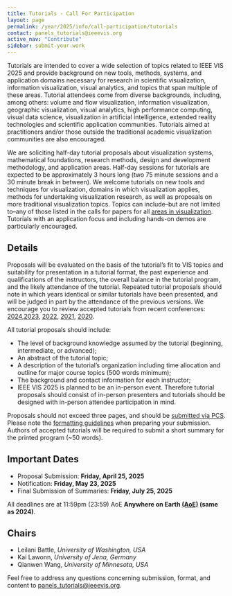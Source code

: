 ```yaml
---
title: Tutorials - Call For Participation
layout: page
permalink: /year/2025/info/call-participation/tutorials
contact: panels_tutorials@ieeevis.org
active_nav: "Contribute"
sidebar: submit-your-work
---
```


Tutorials are intended to cover a wide selection of topics related to IEEE VIS 2025 and provide background on new tools, methods, systems, and application domains necessary for research in scientific visualization, information visualization, visual analytics, and topics that span multiple of these areas. Tutorial attendees come from diverse backgrounds, including, among others: volume and flow visualization, information visualization, geographic visualization, visual analytics, high performance computing, visual data science, visualization in artificial intelligence, extended reality technologies and scientific application communities. Tutorials aimed at practitioners and/or those outside the traditional academic visualization communities are also encouraged.

We are soliciting half-day tutorial proposals about visualization systems, mathematical foundations, research methods, design and development methodology, and application areas. Half-day sessions for tutorials are expected to be approximately 3 hours long (two 75 minute sessions and a 30 minute break in between).  We welcome tutorials on new tools and techniques for visualization, domains in which visualization applies, methods for undertaking visualization research, as well as proposals on more traditional visualization topics. Topics can include–but are not limited to–any of those listed in the calls for papers for all [areas in visualization](/year/2025/info/call-participation/call-for-participation). Tutorials with an application focus and including hands-on demos are particularly encouraged.

## Details

Proposals will be evaluated on the basis of the tutorial’s fit to VIS topics and suitability for presentation in a tutorial format, the past experience and qualifications of the instructors, the overall balance in the tutorial program, and the likely attendance of the tutorial. Repeated tutorial proposals should note in which years identical or similar tutorials have been presented, and will be judged in part by the attendance of the previous versions. We encourage you to review accepted tutorials from recent conferences: [2024](https://ieeevis.org/year/2024/info/tutorials),[2023](https://ieeevis.org/year/2023/info/tutorials),
[2022](https://ieeevis.org/year/2022/info/tutorials), [2021](https://ieeevis.org/year/2021/info/tutorials),  [2020](https://ieeevis.org/year/2020/info/tutorials).

All tutorial proposals should include:

* The level of background knowledge assumed by the tutorial (beginning, intermediate, or advanced);
* An abstract of the tutorial topic;
* A description of the tutorial’s organization including time allocation and outline for major course topics (500 words minimum);
* The background and contact information for each instructor;
* IEEE VIS 2025 is planned to be an in-person event. Therefore tutorial proposals should consist of in-person presenters and tutorials should be designed with in-person attendee participation in mind.

Proposals should not exceed three pages, and should be [submitted via PCS](http://new.precisionconference.com/vgtc/). Please note the [formatting guidelines](https://tc.computer.org/vgtc/publications/conference/) when preparing your submission. Authors of accepted tutorials will be required to submit a short summary for the printed program (~50 words).

## Important Dates
* Proposal Submission: **Friday, April 25, 2025**
* Notification: **Friday, May 23, 2025**
* Final Submission of Summaries: **Friday, July 25, 2025**

All deadlines are at 11:59pm (23:59) AoE **Anywhere on Earth [(AoE)](https://time.is/Anywhere_on_Earth) (same as 2024)**.

## Chairs

* Leilani Battle, *University of Washington, USA*
* Kai Lawonn, *University of Jena, Germany*
* Qianwen Wang, *University of Minnesota, USA*

Feel free to address any questions concerning submission, format, and content to [panels_tutorials@ieeevis.org](mailto:panels_tutorials@ieeevis.org).



